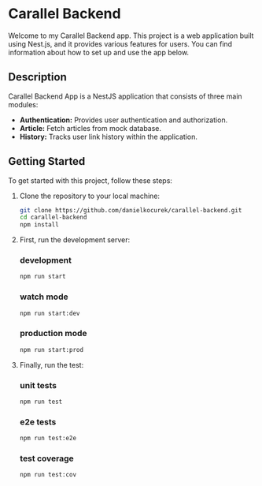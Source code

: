 # Carallel Backend

Welcome to my Carallel Backend app. This project is a web application built using Nest.js, and it provides various features for users. You can find information about how to set up and use the app below.

## Description

Carallel Backend App is a NestJS application that consists of three main modules:

- **Authentication:** Provides user authentication and authorization.
- **Article:** Fetch articles from mock database.
- **History:** Tracks user link history within the application.

## Getting Started

To get started with this project, follow these steps:

1. Clone the repository to your local machine:

   ```bash
   git clone https://github.com/danielkocurek/carallel-backend.git
   cd carallel-backend
   npm install

2. First, run the development server:

    ### development
    ```bash
    npm run start
    ```

    ### watch mode
    ```bash
    npm run start:dev
    ```

    ### production mode
    ```bash
    npm run start:prod
    ```

3. Finally, run the test:

    ### unit tests
    ```bash
    npm run test
    ```

    ### e2e tests
     ```bash
    npm run test:e2e
    ```

    ### test coverage
    ```bash
    npm run test:cov
    ```
